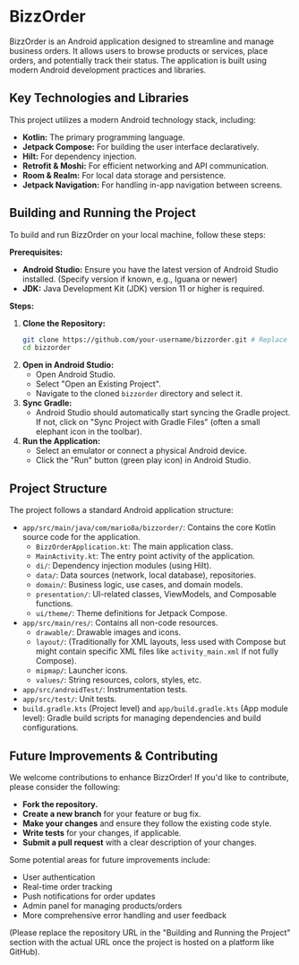 # BizzOrder

BizzOrder is an Android application designed to streamline and manage business orders. It allows users to browse products or services, place orders, and potentially track their status. The application is built using modern Android development practices and libraries.

## Key Technologies and Libraries

This project utilizes a modern Android technology stack, including:

*   **Kotlin:** The primary programming language.
*   **Jetpack Compose:** For building the user interface declaratively.
*   **Hilt:** For dependency injection.
*   **Retrofit & Moshi:** For efficient networking and API communication.
*   **Room & Realm:** For local data storage and persistence.
*   **Jetpack Navigation:** For handling in-app navigation between screens.

## Building and Running the Project

To build and run BizzOrder on your local machine, follow these steps:

**Prerequisites:**

*   **Android Studio:** Ensure you have the latest version of Android Studio installed. (Specify version if known, e.g., Iguana or newer)
*   **JDK:** Java Development Kit (JDK) version 11 or higher is required.

**Steps:**

1.  **Clone the Repository:**
    ```bash
    git clone https://github.com/your-username/bizzorder.git # Replace with the actual repository URL
    cd bizzorder
    ```
2.  **Open in Android Studio:**
    *   Open Android Studio.
    *   Select "Open an Existing Project".
    *   Navigate to the cloned `bizzorder` directory and select it.
3.  **Sync Gradle:**
    *   Android Studio should automatically start syncing the Gradle project. If not, click on "Sync Project with Gradle Files" (often a small elephant icon in the toolbar).
4.  **Run the Application:**
    *   Select an emulator or connect a physical Android device.
    *   Click the "Run" button (green play icon) in Android Studio.

## Project Structure

The project follows a standard Android application structure:

*   `app/src/main/java/com/mario8a/bizzorder/`: Contains the core Kotlin source code for the application.
    *   `BizzOrderApplication.kt`: The main application class.
    *   `MainActivity.kt`: The entry point activity of the application.
    *   `di/`: Dependency injection modules (using Hilt).
    *   `data/`: Data sources (network, local database), repositories.
    *   `domain/`: Business logic, use cases, and domain models.
    *   `presentation/`: UI-related classes, ViewModels, and Composable functions.
    *   `ui/theme/`: Theme definitions for Jetpack Compose.
*   `app/src/main/res/`: Contains all non-code resources.
    *   `drawable/`: Drawable images and icons.
    *   `layout/`: (Traditionally for XML layouts, less used with Compose but might contain specific XML files like `activity_main.xml` if not fully Compose).
    *   `mipmap/`: Launcher icons.
    *   `values/`: String resources, colors, styles, etc.
*   `app/src/androidTest/`: Instrumentation tests.
*   `app/src/test/`: Unit tests.
*   `build.gradle.kts` (Project level) and `app/build.gradle.kts` (App module level): Gradle build scripts for managing dependencies and build configurations.

## Future Improvements & Contributing

We welcome contributions to enhance BizzOrder! If you'd like to contribute, please consider the following:

*   **Fork the repository.**
*   **Create a new branch** for your feature or bug fix.
*   **Make your changes** and ensure they follow the existing code style.
*   **Write tests** for your changes, if applicable.
*   **Submit a pull request** with a clear description of your changes.

Some potential areas for future improvements include:

*   User authentication
*   Real-time order tracking
*   Push notifications for order updates
*   Admin panel for managing products/orders
*   More comprehensive error handling and user feedback

(Please replace the repository URL in the "Building and Running the Project" section with the actual URL once the project is hosted on a platform like GitHub).
